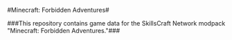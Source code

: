 #Minecraft: Forbidden Adventures#

###This repository contains game data for the SkillsCraft Network modpack "Minecraft: Forbidden Adventures."###
